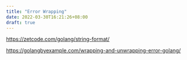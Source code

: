 ```yaml
---
title: "Error Wrapping"
date: 2022-03-30T16:21:26+08:00
draft: true
---
```


https://zetcode.com/golang/string-format/

https://golangbyexample.com/wrapping-and-unwrapping-error-golang/

